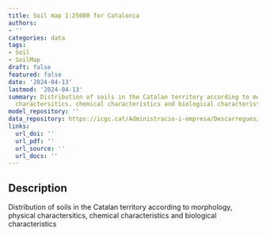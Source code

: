 ```yaml
---
title: Soil map 1:25000 for Catalonia
authors:
- ''
categories: data
tags:
- Soil
- SoilMap
draft: false
featured: false
date: '2024-04-13'
lastmod: '2024-04-13'
summary: Distribution of soils in the Catalan territory according to morphology, physical
  charactersitics, chemical characteristics and biological characteristics
model_repository: ''
data_repository: https://icgc.cat/Administracio-i-empresa/Descarregues/Cartografia-geologica-i-geotematica/Cartografia-de-sols/Mapa-de-sols-1-25.000-continu
links:
  url_doi: ''
  url_pdf: ''
  url_source: ''
  url_docs: ''
---
```


## Description

Distribution of soils in the Catalan territory according to morphology, physical charactersitics, chemical characteristics and biological characteristics

